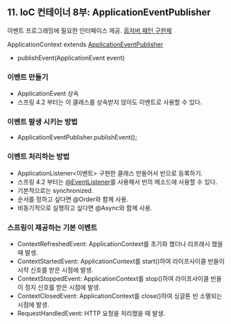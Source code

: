 ## 11. IoC 컨테이너 8부: ApplicationEventPublisher

이벤트 프로그래밍에 필요한 인터페이스 제공. [옵저버 패턴 구현체](https://en.wikipedia.org/wiki/Observer_pattern) 

ApplicationContext extends [ApplicationEventPublisher](https://docs.spring.io/spring-framework/docs/current/javadoc-api/org/springframework/context/ApplicationEventPublisher.html)

- publishEvent(ApplicationEvent event) 

### 이벤트 만들기
- ApplicationEvent 상속
- 스프링 4.2 부터는 이 클래스를 상속받지 않아도 이벤트로 사용할 수 있다. 

### 이벤트 발생 시키는 방법
- ApplicationEventPublisher.publishEvent(); 

### 이벤트 처리하는 방법 
- ApplicationListener<이벤트> 구현한 클래스 만들어서 빈으로 등록하기.
- 스프링 4.2 부터는 [@EventListener](https://docs.spring.io/spring/docs/current/javadoc-api/org/springframework/context/event/EventListener.html)를 사용해서 빈의 메소드에 사용할 수 있다.
- 기본적으로는 synchronized.
- 순서를 정하고 싶다면 @Order와 함께 사용.
- 비동기적으로 실행하고 싶다면 @Async와 함께 사용.

### 스프링이 제공하는 기본 이벤트
- ContextRefreshedEvent: ApplicationContext를 초기화 했더나 리프래시 했을 때 발생.
- ContextStartedEvent: ApplicationContext를 start()하여 라이프사이클 빈들이 시작 신호를 받은 시점에 발생.
- ContextStoppedEvent: ApplicationContext를 stop()하여 라이프사이클 빈들이 정지 신호를 받은 시점에 발생.
- ContextClosedEvent: ApplicationContext를 close()하여 싱글톤 빈 소멸되는 시점에 발생.
- RequestHandledEvent: HTTP 요청을 처리했을 때 발생.

